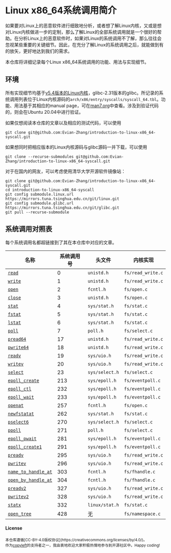 # Linux x86_64系统调用简介

如果要对Linux上的恶意软件进行细致地分析，或者想了解Linux内核，又或是想对Linux内核做进一步的定制，那么了解Linux的全部系统调用就是一个很好的帮助。在分析Linux上的恶意软件时，如果对Linux的系统调用不了解，那么往往会忽视某些重要的关键细节。因此，在充分了解Linux的系统调用之后，就能做到有的放矢，更好地达到我们的需求。

本仓库将详细记录每个Linux x86_64系统调用的功能、用法与实现细节。

## 环境

所有实现细节均基于[v5.4版本的Linux内核](https://github.com/torvalds/linux/tree/v5.4)，glibc-2.31版本的glibc。所记录的系统调用列表位于Linux内核源码的`arch/x86/entry/syscalls/syscall_64.tbl`。功能、用法基于其相应的manual page，可在[man7.org](https://www.man7.org/linux/man-pages/)中查看。涉及到验证代码的，则会在Ubuntu 20.04中进行验证。

如果仅想阅读本仓库的文章以及相应的测试代码，可以使用

```shell
git clone git@github.com:Evian-Zhang/introduction-to-linux-x86_64-syscall.git
```

如果想同时把相应版本的Linux内核源码与glibc源码一并下载，可以使用

```shell
git clone --recurse-submodules git@github.com:Evian-Zhang/introduction-to-linux-x86_64-syscall.git
```

对于在国内的网友，可以考虑使用清华大学开源软件镜像站：

```shell
git clone git@github.com:Evian-Zhang/introduction-to-linux-x86_64-syscall.git
cd introduction-to-linux-x86_64-syscall
git config submodule.linux.url https://mirrors.tuna.tsinghua.edu.cn/git/linux.git
git config submodule.glibc.url https://mirrors.tuna.tsinghua.edu.cn/git/glibc.git
git pull --recurse-submodule
```

## 系统调用对照表

每个系统调用名都超链接到了其在本仓库中对应的文章。

|名称|系统调用号|头文件|内核实现|
|-|-|-|-|
|[`read`](src/filesystem/read-pread64-readv-preadv-preadv2.md)|0|`unistd.h`|`fs/read_write.c`|
|[`write`](src/filesystem/write-pwrite64-writev-pwritev-pwritev2.md)|1|`unistd.h`|`fs/read_write.c`|
|[`open`](src/filesystem/open-openat-name_to_handle_at-open_by_handle_at-open_tree.md)|2|`fcntl.h`|`fs/open.c`|
|[`close`](src/filesystem/close.md)|3|`unistd.h`|`fs/open.c`|
|[`stat`](src/filesystem/stat-fstat-lstat-newfstatat-statx.md)|4|`sys/stat.h`|`fs/stat.c`|
|[`fstat`](src/filesystem/stat-fstat-lstat-newfstatat-statx.md)|5|`sys/stat.h`|`fs/stat.c`|
|[`lstat`](src/filesystem/stat-fstat-lstat-newfstatat-statx.md)|6|`sys/stat.h`|`fs/stat.c`|
|[`poll`](src/filesystem/poll-select-pselect6-ppoll.md)|7|`poll.h`|`fs/select.c`|
|[`pread64`](src/filesystem/read-pread64-readv-preadv-preadv2.md)|17|`unistd.h`|`fs/read_write.c`|
|[`pwrite64`](src/filesystem/write-pwrite64-writev-pwritev-pwritev2.md)|18|`unistd.h`|`fs/read_write.c`|
|[`readv`](src/filesystem/read-pread64-readv-preadv-preadv2.md)|19|`sys/uio.h`|`fs/read_write.c`|
|[`writev`](src/filesystem/write-pwrite64-writev-pwritev-pwritev2.md)|20|`sys/uio.h`|`fs/read_write.c`|
|[`select`](src/filesystem/poll-select-pselect6-ppoll.md)|23|`sys/select.h`|`fs/select.c`|
|[`epoll_create`](src/filesystem/epoll_create-epoll_wait-epoll_ctl-epoll_pwait-epoll_create1.md)|213|`sys/epoll.h`|`fs/eventpoll.c`|
|[`epoll_ctl`](src/filesystem/epoll_create-epoll_wait-epoll_ctl-epoll_pwait-epoll_create1.md)|232|`sys/epoll.h`|`fs/eventpoll.c`|
|[`epoll_wait`](src/filesystem/epoll_create-epoll_wait-epoll_ctl-epoll_pwait-epoll_create1.md)|233|`sys/epoll.h`|`fs/eventpoll.c`|
|[`openat`](src/filesystem/open-openat-name_to_handle_at-open_by_handle_at-open_tree.md)|257|`fcntl.h`|`fs/open.c`|
|[`newfstatat`](src/filesystem/stat-fstat-lstat-newfstatat-statx.md)|262|`sys/stat.h`|`fs/stat.c`|
|[`pselect6`](src/filesystem/poll-select-pselect6-ppoll.md)|270|`sys/select.h`|`fs/select.c`|
|[`ppoll`](src/filesystem/poll-select-pselect6-ppoll.md)|271|`poll.h`|`fs/select.c`|
|[`epoll_pwait`](src/filesystem/epoll_create-epoll_wait-epoll_ctl-epoll_pwait-epoll_create1.md)|281|`sys/epoll.h`|`fs/eventpoll.c`|
|[`epoll_create1`](src/filesystem/epoll_create-epoll_wait-epoll_ctl-epoll_pwait-epoll_create1.md)|291|`sys/epoll.h`|`fs/eventpoll.c`|
|[`preadv`](src/filesystem/read-pread64-readv-preadv-preadv2.md)|295|`sys/uio.h`|`fs/read_write.c`|
|[`pwritev`](src/filesystem/write-pwrite64-writev-pwritev-pwritev2.md)|296|`sys/uio.h`|`fs/read_write.c`|
|[`name_to_handle_at`](src/filesystem/open-openat-name_to_handle_at-open_by_handle_at-open_tree.md)|303|`fcntl.h`|`fs/fhandle.c`|
|[`open_by_handle_at`](src/filesystem/open-openat-name_to_handle_at-open_by_handle_at-open_tree.md)|304|`fcntl.h`|`fs/fhandle.c`|
|[`preadv2`](src/filesystem/read-pread64-readv-preadv-preadv2.md)|327|`sys/uio.h`|`fs/read_write.c`|
|[`pwritev2`](src/filesystem/write-pwrite64-writev-pwritev-pwritev2.md)|328|`sys/uio.h`|`fs/read_write.c`|
|[`statx`](src/filesystem/stat-fstat-lstat-newfstatat-statx.md)|332|`linux/stat.h`|`fs/stat.c`|
|[`open_tree`](src/filesystem/open-openat-name_to_handle_at-open_by_handle_at-open_tree.md)|428|无|`fs/namespace.c`|

#### License

<sup>
本仓库遵循[CC-BY-4.0版权协议](https://creativecommons.org/licenses/by/4.0/)。
</sup>

<br>

<sub>
作为<a href="https://copyleft.org/">copyleft</a>的支持者之一，我由衷地欢迎大家积极热情地参与到开源社区中。Happy coding!
</sub>
